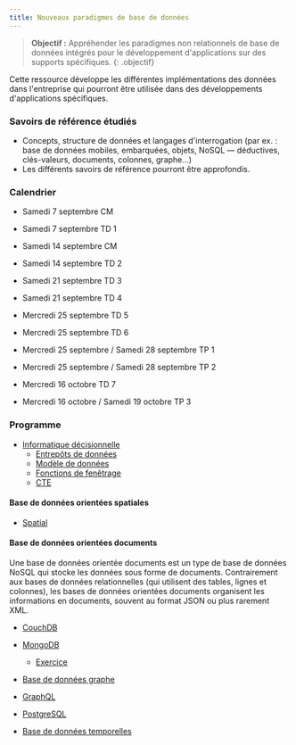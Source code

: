```yaml
---
title: Nouveaux paradigmes de base de données
---
```


> **Objectif :**  Appréhender les paradigmes non relationnels de base de données intégrés pour le développement d'applications sur des supports spécifiques. 
{: .objectif}

Cette ressource développe les différentes implémentations des données dans l'entreprise qui pourront être utilisée dans des développements d'applications spécifiques.

### Savoirs de référence étudiés
- Concepts, structure de données et langages d'interrogation (par ex. : base de données mobiles, embarquées, objets, NoSQL — déductives, clés-valeurs, documents, colonnes, graphe...)
- Les différents savoirs de référence pourront être approfondis.

### Calendrier

- Samedi 7 septembre CM
- Samedi 7 septembre TD 1

- Samedi 14 septembre CM
- Samedi 14 septembre TD 2

- Samedi 21 septembre TD 3
- Samedi 21 septembre TD 4

- Mercredi 25 septembre TD 5
- Mercredi 25 septembre TD 6

- Mercredi 25 septembre / Samedi 28 septembre TP 1
- Mercredi 25 septembre / Samedi 28 septembre TP 2

- Mercredi 16 octobre TD 7

- Mercredi 16 octobre / Samedi 19 octobre TP 3 

### Programme

- [Informatique décisionnelle](bi)
  - [Entrepôts de données](bi/datawarehouse)
  - [Modèle de données](bi/models)
  - [Fonctions de fenêtrage](../bdd/sql/window)
  - [CTE](../bdd/sql/cte)

#### Base de données orientées spatiales

- [Spatial](spatiale)

#### Base de données orientées documents

Une base de données orientée documents est un type de base de données NoSQL qui stocke les données sous forme de documents. Contrairement aux bases de données relationnelles (qui utilisent des tables, lignes et colonnes), les bases de données orientées documents organisent les informations en documents, souvent au format JSON ou plus rarement XML.

- [CouchDB](../bdd/couchdb)
- [MongoDB](../bdd/mongodb)
  - [Exercice](../bdd/mongodb/exercice)


- [Base de données graphe](graphe)

- [GraphQL](graphe/graphql)
- [PostgreSQL](postgresql)

- [Base de données temporelles](../bdd/temporal)
